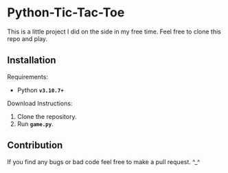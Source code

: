 # Python-Tic-Tac-Toe
This is a little project I did on the side in my free time. Feel free to clone this repo and play.

## Installation
Requirements:
- Python **`v3.10.7+`**

Download Instructions:
1. Clone the repository.
2. Run **`game.py`**.

## Contribution
If you find any bugs or bad code feel free to make a pull request. ^_^
